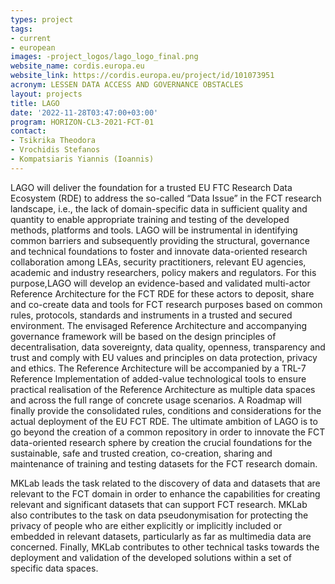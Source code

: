 ```yaml
---
types: project
tags:
- current
- european
images: -project_logos/lago_logo_final.png
website_name: cordis.europa.eu
website_link: https://cordis.europa.eu/project/id/101073951
acronym: LESSEN DATA ACCESS AND GOVERNANCE OBSTACLES
layout: projects
title: LAGO
date: '2022-11-28T03:47:00+03:00'
program: HORIZON-CL3-2021-FCT-01
contact:
- Tsikrika Theodora
- Vrochidis Stefanos
- Kompatsiaris Yiannis (Ioannis)
---
```

<p>
LAGO will deliver the foundation for a trusted EU FTC Research Data Ecosystem (RDE) to address the so-called “Data Issue” in the FCT research landscape, i.e., the lack of domain-specific data in sufficient quality and quantity to enable appropriate training and testing of the developed methods, platforms and tools. LAGO will be instrumental in identifying common barriers and subsequently providing the structural, governance and technical foundations to foster and innovate data-oriented research collaboration among LEAs, security practitioners, relevant EU agencies, academic and industry researchers, policy makers and regulators. For this purpose,LAGO will develop an evidence-based and validated multi-actor Reference Architecture for the FCT RDE for these actors to deposit, share and co-create data and tools for FCT research purposes based on common rules, protocols, standards and instruments in a trusted and secured environment. The envisaged Reference Architecture and accompanying governance framework will be based on the design principles of decentralisation, data sovereignty, data quality, openness, transparency and trust and comply with EU values and principles on data protection, privacy and ethics. The Reference Architecture will be accompanied by a TRL-7 Reference Implementation of added-value technological tools to ensure practical realisation of the Reference Architecture as multiple data spaces and across the full range of concrete usage scenarios. A Roadmap will finally provide the consolidated rules, conditions and considerations for the actual deployment of the EU FCT RDE. The ultimate ambition of LAGO is to go beyond the creation of a common repository in order to innovate the FCT data-oriented research sphere by creation the crucial foundations for the sustainable, safe and trusted creation, co-creation, sharing and maintenance of training and testing datasets for the FCT research domain.
</p>
<p>
MKLab leads the task related to the discovery of data and datasets that are relevant to the FCT domain in order to enhance the capabilities for creating relevant and significant datasets that can support FCT research. MKLab also contributes to the task on data pseudonymisation for protecting the privacy of people who are either explicitly or implicitly included or embedded in relevant datasets, particularly as far as multimedia data are concerned. Finally, MKLab contributes to other technical tasks towards the deployment and validation of the developed solutions within a set of specific data spaces.
</p>
<p>
